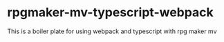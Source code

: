 # rpgmaker-mv-typescript-webpack
This is a boiler plate for using webpack and typescript with rpg maker mv

